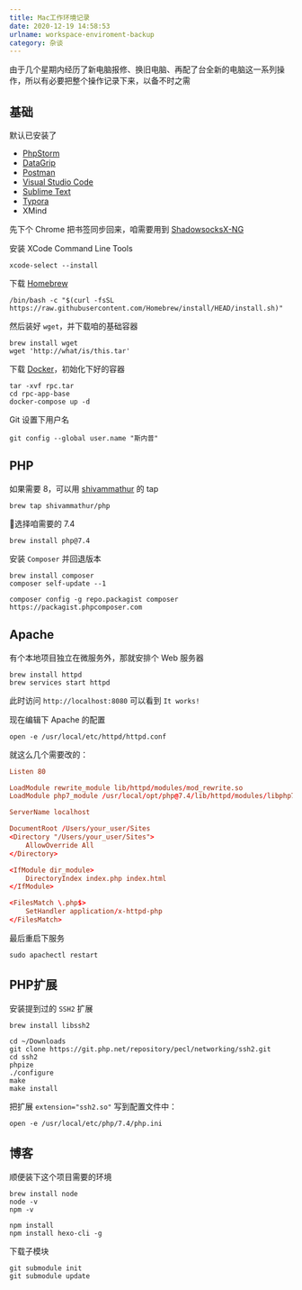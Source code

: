 ```yaml
---
title: Mac工作环境记录
date: 2020-12-19 14:58:53
urlname: workspace-enviroment-backup
category: 杂谈
---
```


由于几个星期内经历了新电脑报修、换旧电脑、再配了台全新的电脑这一系列操作，所以有必要把整个操作记录下来，以备不时之需

<!-- more -->

## 基础

默认已安装了

- [PhpStorm](https://www.jetbrains.com/phpstorm/download/)
- [DataGrip](https://www.jetbrains.com/datagrip/download/)
- [Postman](https://www.postman.com/downloads/)
- [Visual Studio Code](https://code.visualstudio.com/)
- [Sublime Text](https://www.sublimetext.com/)
- [Typora](https://typora.io/)
- XMind

先下个 Chrome 把书签同步回来，咱需要用到 [ShadowsocksX-NG](https://github.com/shadowsocks/ShadowsocksX-NG)

安装 XCode Command Line Tools

```
xcode-select --install
```

下载 [Homebrew](https://brew.sh/)

```
/bin/bash -c "$(curl -fsSL https://raw.githubusercontent.com/Homebrew/install/HEAD/install.sh)"
```

然后装好 `wget`，并下载咱的基础容器

```
brew install wget
wget 'http://what/is/this.tar'
```

下载 [Docker](https://www.docker.com/products/docker-desktop)，初始化下好的容器

```
tar -xvf rpc.tar
cd rpc-app-base
docker-compose up -d
```

Git 设置下用户名

```
git config --global user.name "斯内普"
```

## PHP

如果需要 8，可以用 [shivammathur](https://github.com/shivammathur/homebrew-php) 的 tap

```
brew tap shivammathur/php
```

选择咱需要的 7.4

```
brew install php@7.4
```

安装 `Composer` 并回退版本

```
brew install composer
composer self-update --1

composer config -g repo.packagist composer https://packagist.phpcomposer.com
```

## Apache

有个本地项目独立在微服务外，那就安排个 Web 服务器

```
brew install httpd
brew services start httpd
```

此时访问 `http://localhost:8080` 可以看到 `It works!`

现在编辑下 Apache 的配置

```
open -e /usr/local/etc/httpd/httpd.conf
```

就这么几个需要改的：

```conf
Listen 80

LoadModule rewrite_module lib/httpd/modules/mod_rewrite.so
LoadModule php7_module /usr/local/opt/php@7.4/lib/httpd/modules/libphp7.so

ServerName localhost

DocumentRoot /Users/your_user/Sites
<Directory "/Users/your_user/Sites">
    AllowOverride All
</Directory>

<IfModule dir_module>
    DirectoryIndex index.php index.html
</IfModule>

<FilesMatch \.php$>
    SetHandler application/x-httpd-php
</FilesMatch>
```

最后重启下服务

```
sudo apachectl restart
```

## PHP扩展

安装提到过的 `SSH2` 扩展

```
brew install libssh2

cd ~/Downloads
git clone https://git.php.net/repository/pecl/networking/ssh2.git
cd ssh2
phpize
./configure
make
make install
```

把扩展 `extension="ssh2.so"` 写到配置文件中：

```
open -e /usr/local/etc/php/7.4/php.ini
```

## 博客

顺便装下这个项目需要的环境

```
brew install node
node -v
npm -v

npm install
npm install hexo-cli -g
```

下载子模块

```
git submodule init
git submodule update
```